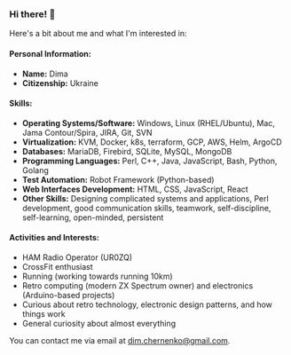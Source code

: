 ### Hi there! 👋

Here's a bit about me and what I'm interested in:

#### Personal Information:
- **Name:** Dima
- **Citizenship:** Ukraine

#### Skills:
- **Operating Systems/Software:** Windows, Linux (RHEL/Ubuntu), Mac, Jama Contour/Spira, JIRA, Git, SVN
- **Virtualization:** KVM, Docker, k8s, terraform, GCP, AWS, Helm, ArgoCD
- **Databases:** MariaDB, Firebird, SQLite, MySQL, MongoDB
- **Programming Languages:** Perl, C++, Java, JavaScript, Bash, Python, Golang
- **Test Automation:** Robot Framework (Python-based)
- **Web Interfaces Development:** HTML, CSS, JavaScript, React
- **Other Skills:** Designing complicated systems and applications, Perl development, good communication skills, teamwork, self-discipline, self-learning, open-minded, persistent

#### Activities and Interests:
- HAM Radio Operator (UR0ZQ)
- CrossFit enthusiast
- Running (working towards running 10km)
- Retro computing (modern ZX Spectrum owner) and electronics (Arduino-based projects)
- Curious about retro technology, electronic design patterns, and how things work
- General curiosity about almost everything

You can contact me via email at [dim.chernenko@gmail.com](mailto:dim.chernenko@gmail.com).
